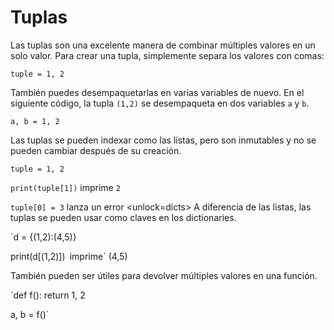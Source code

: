 # Tuplas
Las tuplas son una excelente manera de combinar múltiples valores en un solo valor.
Para crear una tupla, simplemente separa los valores con comas:

`tuple = 1, 2`

También puedes desempaquetarlas en varias variables de nuevo. En el siguiente código, la tupla `(1,2)` se desempaqueta en dos variables `a` y `b`.

`a, b = 1, 2`

Las tuplas se pueden indexar como las listas, pero son inmutables y no se pueden cambiar después de su creación.

`tuple = 1, 2`

`print(tuple[1])`
imprime `2`

`tuple[0] = 3`
lanza un error
<unlock=dicts>
A diferencia de las listas, las tuplas se pueden usar como claves en los dictionaries.

`d = {(1,2):(4,5)}

print(d[(1,2)])`
`imprime` (4,5)</unlock>

También pueden ser útiles para devolver múltiples valores en una función.

`def f():
    return 1, 2

a, b = f()`